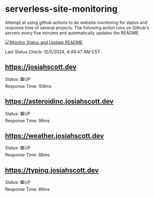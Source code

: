 # serverless-site-monitoring
Attempt at using github actions to do website monitoring for status and response time of several projects. The following action runs on Github's servers every five minutes and automatically updates the README.  

[![Monitor Status and Update README](https://github.com/JosiahSco/serverless-site-monitoring/actions/workflows/monitor.yaml/badge.svg)](https://github.com/JosiahSco/serverless-site-monitoring/actions/workflows/monitor.yaml)

Last Status Check: 12/5/2024, 4:49:47 AM CST

## https://josiahscott.dev
Status: 🟩UP  
Response Time: 108ms

## https://asteroidinc.josiahscott.dev
Status: 🟩UP  
Response Time: 98ms

## https://weather.josiahscott.dev
Status: 🟩UP  
Response Time: 88ms

## https://typing.josiahscott.dev
Status: 🟩UP  
Response Time: 89ms

